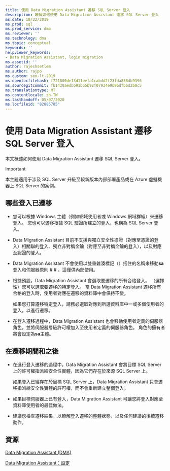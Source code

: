 ```yaml
---
title: 使用 Data Migration Assistant 遷移 SQL Server 登入
description: 瞭解如何使用 Data Migration Assistant 遷移 SQL Server 登入
ms.date: 10/22/2019
ms.prod: sql
ms.prod_service: dma
ms.reviewer: ''
ms.technology: dma
ms.topic: conceptual
keywords: ''
helpviewer_keywords:
- Data Migration Assistant, login migration
ms.assetid: ''
author: rajeshsetlem
ms.author: rajpo
ms.custom: seo-lt-2019
ms.openlocfilehash: f721800de13d11eefa1cabdd2f23fda838db9396
ms.sourcegitcommit: fb1430aedbb91b55b92f07934e9b9bdfbbd2b0c5
ms.translationtype: MT
ms.contentlocale: zh-TW
ms.lasthandoff: 05/07/2020
ms.locfileid: "82885785"
---
```

# <a name="migrate-sql-server-logins-with-data-migration-assistant"></a>使用 Data Migration Assistant 遷移 SQL Server 登入

本文概述如何使用 Data Migration Assistant 遷移 SQL Server 登入。

> [!IMPORTANT]
> 本主題適用于涉及 SQL Server 升級至較新版本內部部署產品或在 Azure 虛擬機器上 SQL Server 的案例。

## <a name="which-logins-are-migrated"></a>哪些登入已遷移

- 您可以根據 Windows 主體（例如網域使用者或 Windows 網域群組）來遷移登入。 您也可以遷移根據 SQL 驗證所建立的登入，也稱為 SQL Server 登入。

- Data Migration Assistant 目前不支援與獨立安全性憑證（對應至憑證的登入）相關聯的登入、獨立非對稱金鑰（對應至非對稱金鑰的登入），以及對應至認證的登入。

- Data Migration Assistant 不會使用以雙重雜湊標記（）括住的名稱來移動**sa**登入和伺服器原則 \# \# ，這僅供內部使用。

- 根據預設，Data Migration Assistant 會選取要遷移的所有合格登入。 （選擇性）您可以選取要遷移的特定登入。 當 Data Migration Assistant 遷移所有合格的登入時，使用者對應在遷移的資料庫中會保持不變。

  如果您打算遷移特定登入，請務必選取對應到所選資料庫中一或多個使用者的登入，以進行遷移。

- 在登入遷移過程中，Data Migration Assistant 也會移動使用者定義的伺服器角色，並將伺服器層級許可權加入至使用者定義的伺服器角色。 角色的擁有者將會設定為**sa**主體。

## <a name="during-and-after-migration"></a>在遷移期間和之後

- 在進行登入遷移的過程中，Data Migration Assistant 會將目標 SQL Server 上的許可權指派給安全性實體，因為它們存在於來源 SQL Server 上。

  如果登入已經存在於目標 SQL Server 上，Data Migration Assistant 只會遷移指派給安全性實體的許可權，而不會重新建立整個登入。

- 如果目標伺服器上已有登入，Data Migration Assistant 可讓您將登入對應至資料庫使用者的最佳做法。

- 建議您檢查遷移結果，以瞭解登入遷移的整體狀態，以及任何建議的後續遷移動作。

## <a name="resources"></a>資源

[Data Migration Assistant (DMA)](../dma/dma-overview.md)

[Data Migration Assistant：設定](../dma/dma-configurationsettings.md)

